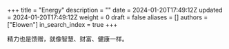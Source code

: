 +++
title = "Energy"
description = ""
date = 2024-01-20T17:49:12Z
updated = 2024-01-20T17:49:12Z
weight = 0
draft = false
aliases = []
authors = ["Elowen"]
in_search_index = true
+++

精力也是馈赠，就像智慧、财富、健康一样。
